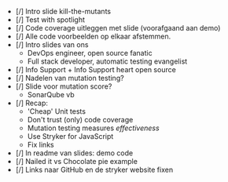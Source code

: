 - [/] Intro slide kill-the-mutants
- [/] Test with spotlight
- [/] Code coverage uitleggen met slide (voorafgaand aan demo)
- [/] Alle code voorbeelden op elkaar afstemmen.
- [/] Intro slides van ons
    * DevOps engineer, open source fanatic
    * Full stack developer, automatic testing evangelist 
- [/] Info Support + Info Support heart open source
- [/] Nadelen van mutation testing?
- [/] Slide voor mutation score?
    * SonarQube vb
- [/] Recap:
    * 'Cheap' Unit tests
    * Don't trust (only) code coverage
    * Mutation testing measures *effectiveness*
    * Use Stryker for JavaScript
    * Fix links
- [/] In readme van slides: demo code
- [/] Nailed it vs Chocolate pie example
- [/] Links naar GitHub en de stryker website fixen
